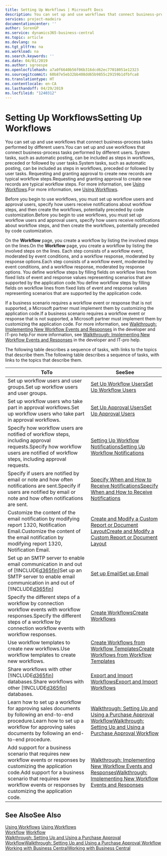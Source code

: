 ```yaml
---
title: Setting Up Workflows | Microsoft Docs
description: You can set up and use workflows that connect business-process tasks performed by different users. System tasks, such as automatic posting, can be included as steps in workflows, preceded or followed by user tasks. Requesting and granting approval to create new records are typical workflow steps.
services: project-madeira
documentationcenter: ''
author: SorenGP
ms.service: dynamics365-business-central
ms.topic: article
ms.devlang: na
ms.tgt_pltfrm: na
ms.workload: na
ms.search.keywords: ''
ms.date: 04/01/2019
ms.author: sgroespe
ms.openlocfilehash: a7a0f6640b56f06b316dcd62ec77018051e12323
ms.sourcegitcommit: 60b87e5eb32bb408dd65b9855c29159b1dfbfca8
ms.translationtype: HT
ms.contentlocale: en-CA
ms.lasthandoff: 04/29/2019
ms.locfileid: "1240312"
---
```

# <a name="setting-up-workflows"></a><span data-ttu-id="c0310-105">Setting Up Workflows</span><span class="sxs-lookup"><span data-stu-id="c0310-105">Setting Up Workflows</span></span>
<span data-ttu-id="c0310-106">You can set up and use workflows that connect business-process tasks performed by different users.</span><span class="sxs-lookup"><span data-stu-id="c0310-106">You can set up and use workflows that connect business-process tasks performed by different users.</span></span> <span data-ttu-id="c0310-107">System tasks, such as automatic posting, can be included as steps in workflows, preceded or followed by user tasks.</span><span class="sxs-lookup"><span data-stu-id="c0310-107">System tasks, such as automatic posting, can be included as steps in workflows, preceded or followed by user tasks.</span></span> <span data-ttu-id="c0310-108">Requesting and granting approval to create new records are typical workflow steps.</span><span class="sxs-lookup"><span data-stu-id="c0310-108">Requesting and granting approval to create new records are typical workflow steps.</span></span> <span data-ttu-id="c0310-109">For more information, see [Using Workflows](across-use-workflows.md).</span><span class="sxs-lookup"><span data-stu-id="c0310-109">For more information, see [Using Workflows](across-use-workflows.md).</span></span>  

 <span data-ttu-id="c0310-110">Before you begin to use workflows, you must set up workflow users and approval users, specify how users receive notifications about workflow steps, and then create the workflows, potentially preceded by code customization.</span><span class="sxs-lookup"><span data-stu-id="c0310-110">Before you begin to use workflows, you must set up workflow users and approval users, specify how users receive notifications about workflow steps, and then create the workflows, potentially preceded by code customization.</span></span>  

 <span data-ttu-id="c0310-111">On the **Workflow** page, you create a workflow by listing the involved steps on the lines.</span><span class="sxs-lookup"><span data-stu-id="c0310-111">On the **Workflow** page, you create a workflow by listing the involved steps on the lines.</span></span> <span data-ttu-id="c0310-112">Each step consists of a workflow event, moderated by event conditions, and a workflow response, moderated by response options.</span><span class="sxs-lookup"><span data-stu-id="c0310-112">Each step consists of a workflow event, moderated by event conditions, and a workflow response, moderated by response options.</span></span> <span data-ttu-id="c0310-113">You define workflow steps by filling fields on workflow lines from fixed lists of event and response values representing scenarios that are supported by the application code.</span><span class="sxs-lookup"><span data-stu-id="c0310-113">You define workflow steps by filling fields on workflow lines from fixed lists of event and response values representing scenarios that are supported by the application code.</span></span>  

 <span data-ttu-id="c0310-114">If a business scenario requires a workflow event or response that is not supported, a Microsoft partner must implement them by customizing the application code.</span><span class="sxs-lookup"><span data-stu-id="c0310-114">If a business scenario requires a workflow event or response that is not supported, a Microsoft partner must implement them by customizing the application code.</span></span> <span data-ttu-id="c0310-115">For more information, see [Walkthrough: Implementing New Workflow Events and Responses](/dynamics-nav/Walkthrough--Implementing-New-Workflow-Events-and-Responses) in the developer and IT-pro help.</span><span class="sxs-lookup"><span data-stu-id="c0310-115">For more information, see [Walkthrough: Implementing New Workflow Events and Responses](/dynamics-nav/Walkthrough--Implementing-New-Workflow-Events-and-Responses) in the developer and IT-pro help.</span></span>

 <span data-ttu-id="c0310-116">The following table describes a sequence of tasks, with links to the topics that describe them.</span><span class="sxs-lookup"><span data-stu-id="c0310-116">The following table describes a sequence of tasks, with links to the topics that describe them.</span></span>  

|<span data-ttu-id="c0310-117">**To**</span><span class="sxs-lookup"><span data-stu-id="c0310-117">**To**</span></span>|<span data-ttu-id="c0310-118">**See**</span><span class="sxs-lookup"><span data-stu-id="c0310-118">**See**</span></span>|  
|------------|-------------|  
|<span data-ttu-id="c0310-119">Set up workflow users and user groups.</span><span class="sxs-lookup"><span data-stu-id="c0310-119">Set up workflow users and user groups.</span></span>|[<span data-ttu-id="c0310-120">Set Up Workflow Users</span><span class="sxs-lookup"><span data-stu-id="c0310-120">Set Up Workflow Users</span></span>](across-how-to-set-up-workflow-users.md)|  
|<span data-ttu-id="c0310-121">Set up workflow users who take part in approval workflows.</span><span class="sxs-lookup"><span data-stu-id="c0310-121">Set up workflow users who take part in approval workflows.</span></span>|[<span data-ttu-id="c0310-122">Set Up Approval Users</span><span class="sxs-lookup"><span data-stu-id="c0310-122">Set Up Approval Users</span></span>](across-how-to-set-up-approval-users.md)|  
|<span data-ttu-id="c0310-123">Specify how workflow users are notified of workflow steps, including approval requests.</span><span class="sxs-lookup"><span data-stu-id="c0310-123">Specify how workflow users are notified of workflow steps, including approval requests.</span></span>|[<span data-ttu-id="c0310-124">Setting Up Workflow Notifications</span><span class="sxs-lookup"><span data-stu-id="c0310-124">Setting Up Workflow Notifications</span></span>](across-setting-up-workflow-notifications.md)|  
|<span data-ttu-id="c0310-125">Specify if users are notified by email or note and how often notifications are sent.</span><span class="sxs-lookup"><span data-stu-id="c0310-125">Specify if users are notified by email or note and how often notifications are sent.</span></span>|[<span data-ttu-id="c0310-126">Specify When and How to Receive Notifications</span><span class="sxs-lookup"><span data-stu-id="c0310-126">Specify When and How to Receive Notifications</span></span>](across-how-to-specify-when-and-how-to-receive-notifications.md)|  
|<span data-ttu-id="c0310-127">Customize the content of the email notification by modifying report 1320, Notification Email.</span><span class="sxs-lookup"><span data-stu-id="c0310-127">Customize the content of the email notification by modifying report 1320, Notification Email.</span></span>|[<span data-ttu-id="c0310-128">Create and Modify a Custom Report or Document Layout</span><span class="sxs-lookup"><span data-stu-id="c0310-128">Create and Modify a Custom Report or Document Layout</span></span>](ui-how-create-custom-report-layout.md)|  
|<span data-ttu-id="c0310-129">Set up an SMTP server to enable email communication in and out of [!INCLUDE[d365fin](includes/d365fin_md.md)]</span><span class="sxs-lookup"><span data-stu-id="c0310-129">Set up an SMTP server to enable email communication in and out of [!INCLUDE[d365fin](includes/d365fin_md.md)]</span></span>|[<span data-ttu-id="c0310-130">Set up Email</span><span class="sxs-lookup"><span data-stu-id="c0310-130">Set up Email</span></span>](admin-how-setup-email.md)|
|<span data-ttu-id="c0310-131">Specify the different steps of a workflow by connection workflow events with workflow responses.</span><span class="sxs-lookup"><span data-stu-id="c0310-131">Specify the different steps of a workflow by connection workflow events with workflow responses.</span></span>|[<span data-ttu-id="c0310-132">Create Workflows</span><span class="sxs-lookup"><span data-stu-id="c0310-132">Create Workflows</span></span>](across-how-to-create-workflows.md)|  
|<span data-ttu-id="c0310-133">Use workflow templates to create new workflows.</span><span class="sxs-lookup"><span data-stu-id="c0310-133">Use workflow templates to create new workflows.</span></span>|[<span data-ttu-id="c0310-134">Create Workflows from Workflow Templates</span><span class="sxs-lookup"><span data-stu-id="c0310-134">Create Workflows from Workflow Templates</span></span>](across-how-to-create-workflows-from-workflow-templates.md)|  
|<span data-ttu-id="c0310-135">Share workflows with other [!INCLUDE[d365fin](includes/d365fin_md.md)] databases.</span><span class="sxs-lookup"><span data-stu-id="c0310-135">Share workflows with other [!INCLUDE[d365fin](includes/d365fin_md.md)] databases.</span></span>|[<span data-ttu-id="c0310-136">Export and Import Workflows</span><span class="sxs-lookup"><span data-stu-id="c0310-136">Export and Import Workflows</span></span>](across-how-to-export-and-import-workflows.md)|  
|<span data-ttu-id="c0310-137">Learn how to set up a workflow for approving sales documents by following an end-to-end procedure.</span><span class="sxs-lookup"><span data-stu-id="c0310-137">Learn how to set up a workflow for approving sales documents by following an end-to-end procedure.</span></span>|[<span data-ttu-id="c0310-138">Walkthrough: Setting Up and Using a Purchase Approval Workflow</span><span class="sxs-lookup"><span data-stu-id="c0310-138">Walkthrough: Setting Up and Using a Purchase Approval Workflow</span></span>](walkthrough-setting-up-and-using-a-purchase-approval-workflow.md)|  
|<span data-ttu-id="c0310-139">Add support for a business scenario that requires new workflow events or responses by customizing the application code.</span><span class="sxs-lookup"><span data-stu-id="c0310-139">Add support for a business scenario that requires new workflow events or responses by customizing the application code.</span></span>|[<span data-ttu-id="c0310-140">Walkthrough: Implementing New Workflow Events and Responses</span><span class="sxs-lookup"><span data-stu-id="c0310-140">Walkthrough: Implementing New Workflow Events and Responses</span></span>](/dynamics-nav/Walkthrough--Implementing-New-Workflow-Events-and-Responses)|  

## <a name="see-also"></a><span data-ttu-id="c0310-141">See Also</span><span class="sxs-lookup"><span data-stu-id="c0310-141">See Also</span></span>  
 <span data-ttu-id="c0310-142">[Using Workflows](across-use-workflows.md) </span><span class="sxs-lookup"><span data-stu-id="c0310-142">[Using Workflows](across-use-workflows.md) </span></span>  
 <span data-ttu-id="c0310-143">[Workflow](across-workflow.md) </span><span class="sxs-lookup"><span data-stu-id="c0310-143">[Workflow](across-workflow.md) </span></span>  
 [<span data-ttu-id="c0310-144">Walkthrough: Setting Up and Using a Purchase Approval Workflow</span><span class="sxs-lookup"><span data-stu-id="c0310-144">Walkthrough: Setting Up and Using a Purchase Approval Workflow</span></span>](walkthrough-setting-up-and-using-a-purchase-approval-workflow.md)  
 [<span data-ttu-id="c0310-145">Working with Business Central</span><span class="sxs-lookup"><span data-stu-id="c0310-145">Working with Business Central</span></span>](ui-work-product.md)
